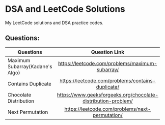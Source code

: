 # DSA and LeetCode Solutions

My LeetCode solutions and DSA practice codes.

## Questions:
| Questions        | Question Link          | Solution  |
| ------------- |:-------------:| -----:|
|  Maximum Subarray(Kadane's Algo)     | https://leetcode.com/problems/maximum-subarray/ | [solution](https://github.com/deep-shikha1701/DSA---Leetcode-/blob/main/Kadane's%20Algorithm) |
|  Contains Duplicate    | https://leetcode.com/problems/contains-duplicate/ | [solution](https://github.com/deep-shikha1701/DSA---Leetcode-/blob/main/Contains%20Duplicate.cpp)
|  Chocolate Distribution  | https://www.geeksforgeeks.org/chocolate-distribution-problem/ | [solution](https://github.com/deep-shikha1701/DSA-Leetcode/blob/main/ChoclateDistribution.cpp)
|  Next Permutation  | https://leetcode.com/problems/next-permutation/ | [solution](https://github.com/deep-shikha1701/DSA-Leetcode/blob/main/nextPermutation.cpp)

